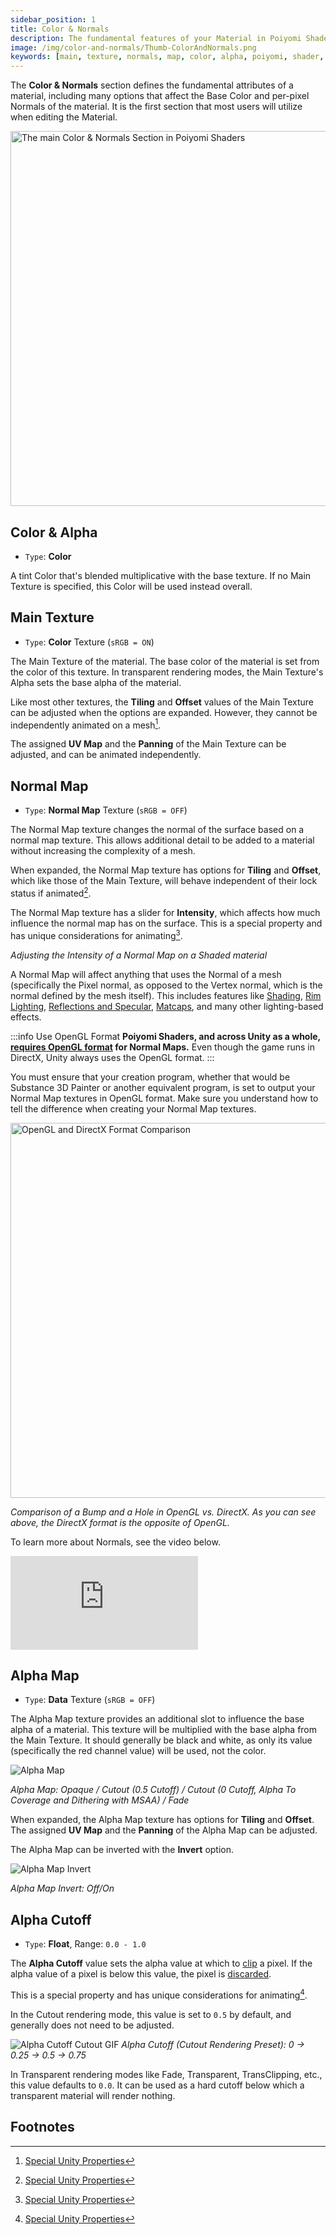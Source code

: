 ```yaml
---
sidebar_position: 1
title: Color & Normals
description: The fundamental features of your Material in Poiyomi Shaders, including the Base Color, Main Texture, and Normal Mapping.
image: /img/color-and-normals/Thumb-ColorAndNormals.png
keywords: [main, texture, normals, map, color, alpha, poiyomi, shader, unity]
---
```


The **Color & Normals** section defines the fundamental attributes of a material, including many options that affect the Base Color and per-pixel Normals of the material. It is the first section that most users will utilize when editing the Material.

<a>
<img src="/img/color-and-normals/ColorAndNormalsSection9-2.png" alt="The main Color & Normals Section in Poiyomi Shaders" width="600px"/>
</a>

## Color & Alpha

- `Type`: <PropertyIcon name="color" />**Color**

A tint Color that's blended multiplicative with the base texture. If no Main Texture is specified, this Color will be used instead overall.

## Main Texture

- `Type`: <PropertyIcon name="texture" />**Color** Texture (`sRGB = ON`)

The Main Texture of the material. The base color of the material is set from the color of this texture. In transparent rendering modes, the Main Texture's Alpha sets the base alpha of the material.

Like most other textures, the **Tiling** and **Offset** values of the Main Texture can be adjusted when the options are expanded. However, they cannot be independently animated on a mesh[^1].

The assigned **UV Map** and the **Panning** of the Main Texture can be adjusted, and can be animated independently.

## Normal Map

- `Type`: <PropertyIcon name="texture" />**Normal Map** Texture (`sRGB = OFF`)

The Normal Map texture changes the normal of the surface based on a normal map texture. This allows additional detail to be added to a material without increasing the complexity of a mesh.

When expanded, the Normal Map texture has options for **Tiling** and **Offset**, which like those of the Main Texture, will behave independent of their lock status if animated[^1].

The Normal Map texture has a slider for **Intensity**, which affects how much influence the normal map has on the surface. This is a special property and has unique considerations for animating[^1].

<PoiVideo url='/vid/color-and-normals/main_Normal-Map_Intensity.mp4'/>

*Adjusting the Intensity of a Normal Map on a Shaded material*

A Normal Map will affect anything that uses the Normal of a mesh (specifically the Pixel normal, as opposed to the Vertex normal, which is the normal defined by the mesh itself). This includes features like [Shading](/docs/shading/main.md), [Rim Lighting](/docs/shading/rim-lighting.md), [Reflections and Specular](/docs/shading/reflections-and-specular.md), [Matcaps](/docs/shading/matcap.md), and many other lighting-based effects.

:::info Use OpenGL Format
**Poiyomi Shaders, and across Unity as a whole, <u>requires OpenGL format</u> for Normal Maps.** Even though the game runs in DirectX, Unity always uses the OpenGL format.
:::

You must ensure that your creation program, whether that would be Substance 3D Painter or another equivalent program, is set to output your Normal Map textures in OpenGL format. Make sure you understand how to tell the difference when creating your Normal Map textures.

<a target="_blank" href="https://bsky.app/profile/windmillart.net/post/3lauw2wz2be2w">
<img src="https://cdn.bsky.app/img/feed_thumbnail/plain/did:plc:bzgrrykxxglt7xwijiuc4nue/bafkreielqlczmp3gpokvzetcqdqskihw6uz4du7w57qmo4s5kj6kdla6b4@jpeg" alt="OpenGL and DirectX Format Comparison" width="600px"/>
</a>

*Comparison of a Bump and a Hole in OpenGL vs. DirectX. As you can see above, the DirectX format is the opposite of OpenGL.*

To learn more about Normals, see the video below.

<div class="videobox">
<iframe class="iframe-element" src="https://www.youtube-nocookie.com/embed/spuF6j87kPU?si=TO5iXVR7NWWw4xNw" title="YouTube Video Player" frameborder="0" allow="accelerometer; autoplay; clipboard-write; encrypted-media; gyroscope; picture-in-picture; web-share" allowfullscreen></iframe>
</div>

## Alpha Map

- `Type`: <PropertyIcon name="texture" />**Data** Texture (`sRGB = OFF`)

The Alpha Map texture provides an additional slot to influence the base alpha of a material. This texture will be multiplied with the base alpha from the Main Texture. It should generally be black and white, as only its value (specifically the red channel value) will be used, not the color.

![Alpha Map](/img/color-and-normals/main_Alpha-Map_Comparison.png)

*Alpha Map: Opaque / Cutout (0.5 Cutoff) / Cutout (0 Cutoff, Alpha To Coverage and Dithering with MSAA) / Fade*

When expanded, the Alpha Map texture has options for **Tiling** and **Offset**. The assigned **UV Map** and the **Panning** of the Alpha Map can be adjusted.

The Alpha Map can be inverted with the **Invert** option.

![Alpha Map Invert](/img/color-and-normals/main_Alpha-Map_Invert.png)

*Alpha Map Invert: Off/On*

## Alpha Cutoff

- `Type`: <PropertyIcon name="floatrange" />**Float**, Range: `0.0 - 1.0`

The **Alpha Cutoff** value sets the alpha value at which to [clip](https://docs.microsoft.com/en-us/windows/win32/direct3dhlsl/dx-graphics-hlsl-clip) a pixel. If the alpha value of a pixel is below this value, the pixel is [discarded](https://docs.microsoft.com/en-us/windows/win32/direct3dhlsl/dx-graphics-hlsl-discard).

This is a special property and has unique considerations for animating[^1].

In the Cutout rendering mode, this value is set to `0.5` by default, and generally does not need to be adjusted.

![Alpha Cutoff Cutout GIF](/img/color-and-normals/main_Alpha-Cutoff_Cutout.png)
*Alpha Cutoff (Cutout Rendering Preset): 0 -> 0.25 -> 0.5 -> 0.75*

In Transparent rendering modes like Fade, Transparent, TransClipping, etc., this value defaults to `0.0`. It can be used as a hard cutoff below which a transparent material will render nothing.

<PoiVideo url='/vid/color-and-normals/main_Alpha-Cutoff_Fade.mp4'/> 

## Footnotes

[^1]: [Special Unity Properties](/docs/general/locking.md#unity-special-properties)
